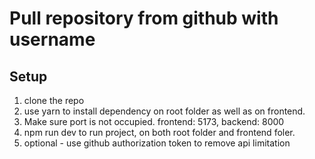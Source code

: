 # Pull repository from github with username 

## Setup

1. clone the repo
2. use yarn to install dependency on root folder as well as on frontend.
3. Make sure port is not occupied.
   frontend: 5173, backend: 8000
5. npm run dev to run project, on both root folder and frontend foler.
6. optional - use github authorization token to remove api limitation
